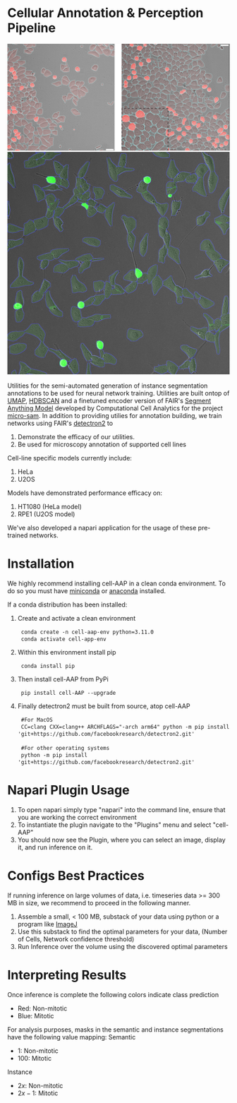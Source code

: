 # Cellular Annotation & Perception Pipeline

![](https://github.com/anishjv/cell-AAP/blob/main/images/figure2.png?raw=true)
![](https://github.com/anishjv/cell-AAP/blob/main/images/rpe1_u2os.png?raw=true)




Utilities for the semi-automated generation of instance segmentation annotations to be used for neural network training. Utilities are built ontop of [UMAP](https://github.com/lmcinnes/umap), [HDBSCAN](https://arxiv.org/abs/1911.02282) and a finetuned encoder version of FAIR's [Segment Anything Model](https://github.com/facebookresearch/segment-anything/tree/main?tab=readme-ov-file) developed by Computational Cell Analytics for the project [micro-sam](https://github.com/computational-cell-analytics/micro-sam/tree/master/micro_sam/sam_annotator). In addition to providing utilies for annotation building, we train networks using FAIR's [detectron2](https://github.com/facebookresearch/detectron2) to 
1. Demonstrate the efficacy of our utilities. 
2. Be used for microscopy annotation of supported cell lines 

Cell-line specific models currently include:
1. HeLa
2. U2OS

Models have demonstrated performance efficacy on:
1. HT1080 (HeLa model)
2. RPE1 (U2OS model)

We've also developed a napari application for the usage of these pre-trained networks.


# Installation 
We highly recommend installing cell-AAP in a clean conda environment. To do so you must have [miniconda](https://docs.anaconda.com/free/miniconda/#quick-command-line-install) or [anaconda](https://docs.anaconda.com/free/anaconda/) installed.

If a conda distribution has been installed:

1. Create and activate a clean environment 

        conda create -n cell-aap-env python=3.11.0
        conda activate cell-app-env

2. Within this environment install pip

        conda install pip

3. Then install cell-AAP from PyPi

        pip install cell-AAP --upgrade

4. Finally detectron2 must be built from source, atop cell-AAP
    
        #For MacOS
        CC=clang CXX=clang++ ARCHFLAGS="-arch arm64" python -m pip install 'git+https://github.com/facebookresearch/detectron2.git'

        #For other operating systems 
        python -m pip install 'git+https://github.com/facebookresearch/detectron2.git'



# Napari Plugin Usage

1. To open napari simply type "napari" into the command line, ensure that you are working the correct environment
2. To instantiate the plugin navigate to the "Plugins" menu and select "cell-AAP"
3. You should now see the Plugin, where you can select an image, display it, and run inference on it. 


# Configs Best Practices

If running inference on large volumes of data, i.e. timeseries data >= 300 MB in size, we recommend to proceed in the following manner. 

1. Assemble a small, < 100 MB, substack of your data using python or a program like [ImageJ](https://imagej.net/ij/download.html)
2. Use this substack to find the optimal parameters for your data, (Number of Cells, Network confidence threshold)
3. Run Inference over the volume using the discovered optimal parameters


# Interpreting Results 

Once inference is complete the following colors indicate class prediction
- Red: Non-mitotic
- Blue: Mitotic

For analysis purposes, masks in the semantic and instance segmentations have the following value mapping:
Semantic
- 1: Non-mitotic
- 100: Mitotic

Instance
- $2x$: Non-mitotic
- $2x-1$: Mitotic








